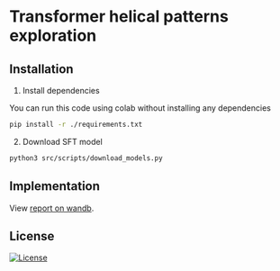 # Transformer helical patterns exploration

## Installation

1. Install dependencies

You can run this code using colab without installing any dependencies

```bash
pip install -r ./requirements.txt
```

2. Download SFT model

```bash
python3 src/scripts/download_models.py
```

## Implementation

View [report on wandb](https://api.wandb.ai/links/jegvide-hse/c20ivas4).


## License

[![License](https://img.shields.io/badge/license-MIT-blue.svg)](/LICENSE)
